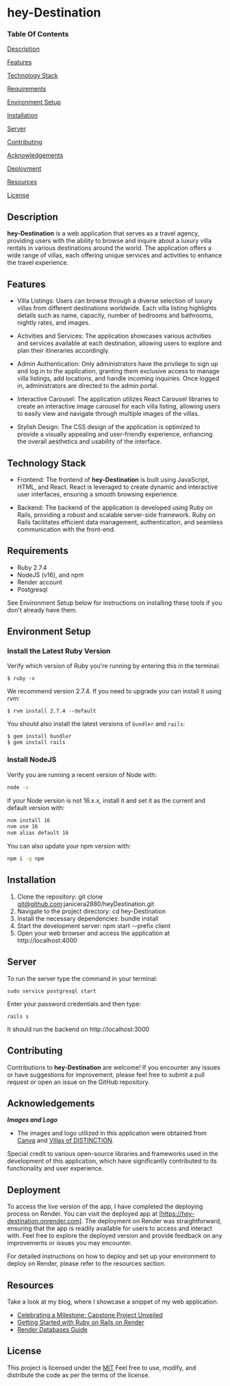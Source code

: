# hey-Destination

### Table Of Contents

[Description](#description) 

[Features](#features)

[Technology Stack](#technologystack)

[Requirements](#requirements)

[Environment Setup](#environmentsetup)

[Installation](#installation) 

[Server](#server) 

[Contributing](#contributing) 

[Acknowledgements](#Acknowledgements)

[Deployment](#deployment)

[Resources](#resources)

[License](#license)

## Description

**hey-Destination** is a web application that serves as a travel agency, providing users with the ability to browse and inquire about a luxury villa rentals in various destinations around the world. The application offers a wide range of villas, each offering unique services and activities to enhance the travel experience.

## Features

- Villa Listings: Users can browse through a diverse selection of luxury villas from different destinations worldwide. Each villa listing highlights details such as name, capacity, number of bedrooms and bathrooms, nightly rates, and images.

- Activities and Services: The application showcases various activities and services available at each destination, allowing users to explore and plan their itineraries accordingly.

- Admin Authentication: Only administrators have the privilege to sign up and log in to the application, granting them exclusive access to manage villa listings, add locations, and handle incoming inquiries. Once logged in, administrators are directed to the admin portal.

- Interactive Carousel: The application utilizes React Carousel libraries to create an interactive image carousel for each villa listing, allowing users to easily view and navigate through multiple images of the villas.

- Stylish Design: The CSS design of the application is optimized to provide a visually appealing and user-friendly experience, enhancing the overall aesthetics and usability of the interface.

## Technology Stack

- Frontend: The frontend of **hey-Destination** is built using JavaScript, HTML, and React. React is leveraged to create dynamic and interactive user interfaces, ensuring a smooth browsing experience.

- Backend: The backend of the application is developed using Ruby on Rails, providing a robust and scalable server-side framework. Ruby on Rails facilitates efficient data management, authentication, and seamless communication with the front-end.

## Requirements

- Ruby 2.7.4
- NodeJS (v16), and npm
- Render account
- Postgresql

See Environment Setup below for instructions on installing these tools if you
don't already have them.

## Environment Setup

### Install the Latest Ruby Version

Verify which version of Ruby you're running by entering this in the terminal:

```console
$ ruby -v
```

We recommend version 2.7.4. If you need to upgrade you can install it using rvm:

```console
$ rvm install 2.7.4 --default
```

You should also install the latest versions of `bundler` and `rails`:

```console
$ gem install bundler
$ gem install rails
```

### Install NodeJS

Verify you are running a recent version of Node with:

```sh
node -v
```

If your Node version is not 16.x.x, install it and set it as the current and
default version with:

```sh
nvm install 16
nvm use 16
nvm alias default 16
```

You can also update your npm version with:

```sh
npm i -g npm
```

## Installation

1. Clone the repository: git clone git@github.com:janicera2880/heyDestination.git
2. Navigate to the project directory: cd hey-Destination
3. Install the necessary dependencies: bundle install
4. Start the development server: npm start --prefix client
5. Open your web browser and access the application at http://localhost:4000

## Server

To run the server type the command in your terminal:

```
sudo service postgresql start
```
Enter your password credentials and then type:

```
rails s
```
It should run the backend on http://localhost:3000

## Contributing 

Contributions to **hey-Destination** are welcome! If you encounter any issues or have suggestions for improvement, please feel free to submit a pull request or open an issue on the GitHub repository.

## Acknowledgements

***Images and Logo***
- The images and logo utilized in this application were obtained from  [Canva](https://www.canva.com)
 and [Villas of DISTINCTION](https://www.villasofdistinction.com).

Special credit to various open-source libraries and frameworks used in the development of this application, which have significantly contributed to its functionality and user experience.

## Deployment

To access the live version of the app, I have completed the deploying process on Render. You can visit the deployed app at [https://hey-destination.onrender.com]. The deployment on Render was straightforward, ensuring that the app is readily available for users to access and interact with. Feel free to explore the deployed version and provide feedback on any improvements or issues you may encounter.

For detailed instructions on how to deploy and set up your environment to deploy on Render, please refer to the resources section.

## Resources

Take a look at my blog, where I showcase a snippet of my web application.
- [Celebrating a Milestone: Capstone Project Unveiled](https://dev.to/janicera2880/celebrating-a-milestone-capstone-project-unveiled-51c1)
- [Getting Started with Ruby on Rails on Render](https://render.com/docs/deploy-rails)
- [Render Databases Guide](https://render.com/docs/databases)


## License 

This project is licensed under the [MIT](https://choosealicense.com/licenses/mit) 
Feel free to use, modify, and distribute the code as per the terms of the license.
